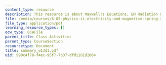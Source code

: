 ```yaml
---
content_type: resource
description: This resource is about Maxwell?s Equations, EM Radiation & Energy Flow.
file: /media/courses/8-02-physics-ii-electricity-and-magnetism-spring-2007/990c4f78f4ec95f77b37dfd1101d2864_summary_w13d1.pdf
file_type: application/pdf
learning_resource_types: []
ocw_type: OCWFile
parent_title: Class Activities
parent_type: CourseSection
resourcetype: Document
title: summary_w13d1.pdf
uid: 990c4f78-f4ec-95f7-7b37-dfd1101d2864
---
```

